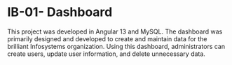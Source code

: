 
# IB-01- Dashboard
This project was developed in Angular 13 and MySQL.
The dashboard was primarily designed and developed to create and maintain data for the brilliant Infosystems organization. Using this dashboard, administrators can create users, update user information, and delete unnecessary data.